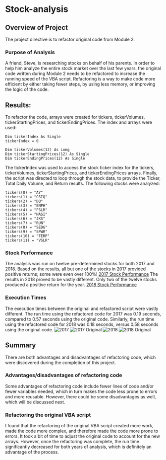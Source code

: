 # Stock-analysis
## Overview of Project
The project directive is to refactor original code from Module 2.
### Purpose of Analysis
A friend, Steve, is researching stocks on behalf of his parents. In order to help him analyze the entire stock market over the last few years, the original code written during Module 2 needs to be refactored to increase the running speed of the VBA script. Refactoring is a way to make code more efficient by either taking fewer steps, by using less memory, or improving the logic of the code.
## Results: 
To refactor the code, arrays were created for tickers, tickerVolumes, tickerStartingPrices, and tickerEndingPrices.  The index and arrays were used:
    
    Dim tickerIndex As Single
    tickerIndex = 0
    
    Dim tickerVolumes(12) As Long
    Dim tickerStartingPrices(12) As Single
    Dim tickerEndingPrices(12) As Single
     
The tickerIndex was used to access the stock ticker index for the tickers, tickerVolumes, tickerStartingPrices, and tickerEndingPrices arrays. Finally, the script was directed to loop through the stock data, to provide the Ticker, Total Daily Volume, and Return results.  The following stocks were analyzed:
    
    tickers(0) = "AY"
    tickers(1) = "CSIQ"
    tickers(2) = "DQ"
    tickers(3) = "ENPH"
    tickers(4) = "FSLR"
    tickers(5) = "HASI"
    tickers(6) = "JKS"
    tickers(7) = "RUN"
    tickers(8) = "SEDG"
    tickers(9) = "SPWR"
    tickers(10) = "TERP"
    tickers(11) = "VSLR"
### Stock Performance
The analysis was run on twelve pre-determined stocks for both 2017 and 2018.  Based on the results, all but one of the stocks in 2017 provided positive returns; some were even over 100%! [2017 Stock Performance](2017_Stock_Performance) The results in 2018 proved to be vastly different.  Only two of the twelve stocks produced a positive return for the year. [2018 Stock Performance](2018_Stock_Performance)
### Execution Times
The execution times between the original and refactored script were vastly different.  The run time using the refactored code for 2017 was 0.19 seconds, compared to 0.57 seconds using the original code.  Similarly, the run time using the refactored code for 2018 was 0.18 seconds, versus 0.58 seconds using the original code. ![2017](VBA_Challenge_2017) ![2017 Original](2017_Original_Code_RunTime) ![2018](VBA_Challenge_2018) ![2018 Original](2018_Original_Code_RunTime)
## Summary
There are both advantages and disadvantages of refactoring code, which were discovered during the completion of this project.
### Advantages/disadvantages of refactoring code
Some advantages of refactoring code include fewer lines of code and/or fewer variables needed, which in turn makes the code less prone to errors and more reusable. However, there could be some disadvantages as well, which will be discussed next. 
### Refactoring the original VBA script
I found that the refactoring of the original VBA script created more work, made the code more complex, and therefore made the code more prone to errors.  It took a bit of time to adjust the original code to account for the new arrays.  However, once the refactoring was complete, the run time significantly decreased for both years of analysis, which is definitely an advantage of the process.
